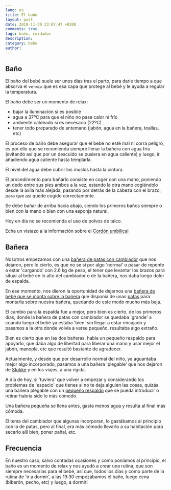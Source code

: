 ```yaml
---
lang: es
title: El baño
layout: post
date: 2018-11-30 23:07:47 +0200
comments: true
tags: baño, cuidados
description:
category: bebe
author:
---
```

## Baño

El baño del bebé suele ser unos dias tras el parto, para darle tiempo a que absorva el `vermix` que es esa capa que protege al bebé y le ayuda a regular la temperatura.

El baño debe ser un momento de relax:
- bajar la iluminación si es posible
- agua a 37ºC para que el niño no pase calor ni frío
- ambiente caldeado si es necesario (22ºC)
- tener todo preparado de antemano (jabón, agua en la bañera, toallas, etc)

El proceso de baño debe asegurar que el bebé no esté mal ni corra peligro, es por ello que se recomienda siempre llenar la bañera con agua fría (evitando así que por un descuido se pusiera en agua caliente) y luego, ir añadiendo agua caliente hasta templarla.

El nivel del agua debe cubrir los muslos hasta la cintura.

El procedimiento para bañarlo consiste en coger con una mano, poniendo un dedo entre sus pies ambos a la vez, estando la otra mano cogiéndolo desde la axila más alejada, pasando por detrás de la cabeza con el brazo, para que así quede cogido correctamente.

Se debe bañar de arriba hacia abajo, siendo los primeros baños siempre o bien con la mano o bien con una esponja natural.

Hoy en día no se recomienda el uso de polvos de talco.

Echa un vistazo a la información sobre el [Cordón umbilical]({filename}cordon.md)

## Bañera

Nosotros empezamos con una [bañera de patas con cambiador](https://amzn.to/2QwmoDq) que nos dejaron, pero lo cierto, es que no se si por algo 'normal' o pasar de repente a estar 'cargando' con 2.6 kg de peso, el tener que levantar los brazos para situar al bebé en lo alto del cambiador o de la bañera, nos daba luego dolor de espalda.

En ese momento, nos dieron la oportunidad de dejarnos una [bañera de bebé que se monta sobre la bañera](https://amzn.to/2QrEAyc) que disponía de unas [patas](https://amzn.to/2QsmgER) para montarla sobre nuestra bañera, quedando de este modo mucho más baja.

El cambio para la espalda fue a mejor, pero bien es cierto, de los primeros días, donde la bañera de patas con cambiador se quedaba 'grande' a cuando luego el bebé ya estaba 'bien' sin llegar a estar encajado y pasamos a la otra donde volvía a verse pequeño, resultaba algo extraño.

Bien es cierto que en las dos bañeras, había un pequeño respaldo para apoyarlo, que daba algo de libertad para liberar una mano y usar mejor el jabón, manopla, etc que resultó bastante de agradecer.

Actualmente, y desde que por desarrollo normal del niño, ya aguantaba mejor algo incorporado, pasamos a una bañera 'plegable' que nos dejaron de [Stokke](https://amzn.to/2BJfenl) y en los viajes, a una rígida.

A día de hoy, si 'tuviera' que volver a empezar y considerando los problemas de 'espacio' que tienes si no te deja alguien las cosas, quizás una bañera plegable con un [pequeño respaldo](https://amzn.to/2DUO0vu) que se pueda introducir o retirar habría sido lo más cómodo.

Una bañera pequeña se llena antes, gasta menos agua y resulta al final más cómoda.

El tema del cambiador que algunas incorporan, lo gastábamos al principio con la de patas, pero al final, era más cómodo llevarlo a su habitación para secarlo allí bien, poner pañal, etc.

## Frecuencia
En nuestro caso, salvo contadas ocasiones y como poníamos al principio, el baño es un momento de relax y nos ayudó a crear una rutina, que son siempre necesarias para el bebé, así que, todos los días y como parte de la rutina de 'ir a dormir', a las 19:30 empezábamos el baño, luego cena (biberón, pecho, etc) y luego, a dormir!